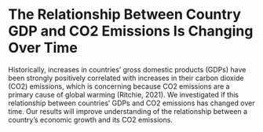 # The Relationship Between Country GDP and CO2 Emissions Is Changing Over Time
Historically, increases in countries’ gross domestic products (GDPs) have been strongly positively correlated with increases in their carbon dioxide (CO2) emissions, which is concerning because CO2 emissions are a primary cause of global warming (Ritchie, 2021). We investigated if this relationship between countries’ GDPs and CO2 emissions has changed over time. Our results will improve understanding of the relationship between a country’s economic growth and its CO2 emissions.
